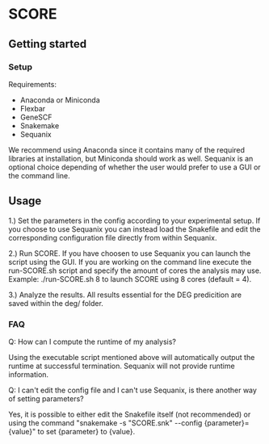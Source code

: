 # SCORE

## Getting started

### Setup

Requirements:
* Anaconda or Miniconda
* Flexbar
* GeneSCF
* Snakemake
* Sequanix

We recommend using Anaconda since it contains many of the required libraries at installation, but Miniconda should work as well. Sequanix is an optional choice depending of whether the user would prefer to use a GUI or the command line.

## Usage

1.) Set the parameters in the config according to your experimental setup. If you choose to use Sequanix you can instead load the Snakefile and edit the corresponding configuration file directly from within Sequanix.

2.) Run SCORE. If you have choosen to use Sequanix you can launch the script using the GUI. If you are working on the command line execute the run-SCORE.sh script and specify the amount of cores the analysis may use. Example: ./run-SCORE.sh 8 to launch SCORE using 8 cores (default = 4).

3.) Analyze the results. All results essential for the DEG predicition are saved within the deg/ folder.

### FAQ

Q: How can I compute the runtime of my analysis?

Using the executable script mentioned above will automatically output the runtime at successful termination. Sequanix will not provide runtime information.

Q: I can't edit the config file and I can't use Sequanix, is there another way of setting parameters?

Yes, it is possible to either edit the Snakefile itself (not recommended) or using the command "snakemake -s "SCORE.snk" --config {parameter}={value}" to set {parameter} to {value}.